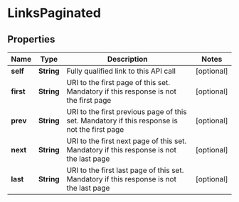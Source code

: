 # LinksPaginated

## Properties
Name | Type | Description | Notes
------------ | ------------- | ------------- | -------------
**self** | **String** | Fully qualified link to this API call |  [optional]
**first** | **String** | URI to the first page of this set. Mandatory if this response is not the first page |  [optional]
**prev** | **String** | URI to the first previous page of this set. Mandatory if this response is not the first page |  [optional]
**next** | **String** | URI to the first next page of this set. Mandatory if this response is not the last page |  [optional]
**last** | **String** | URI to the first last page of this set. Mandatory if this response is not the last page |  [optional]
